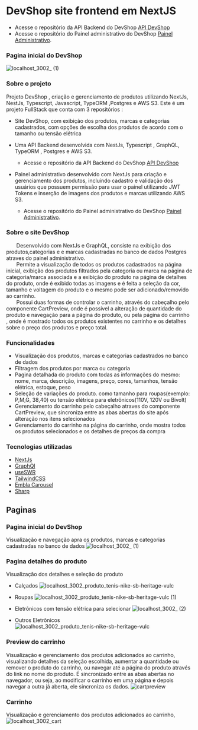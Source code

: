 # DevShop site frontend em NextJS
- Acesse o repositório da API Backend do DevShop [API DevShop](https://github.com/celioFagundes/devshop-api)
- Acesse o repositório do Painel administrativo do DevShop [Painel Administrativo](https://github.com/celioFagundes/devshop-frontend/tree/master/panel).

### Pagina inicial do DevShop
![localhost_3002_ (1)](https://user-images.githubusercontent.com/77676047/159062488-48d4383c-1957-46b9-8e78-54184dedaa08.png)

### Sobre o projeto
  Projeto DevShop , criação e gerenciamento de produtos utilizando NextJs, NestJs, Typescript, Javascript, TypeORM ,Postgres e AWS S3. Este é um projeto FullStack que conta com  3 repositórios :
  - Site DevShop, com exibição dos produtos, marcas e categorias cadastrados, com opções de escolha dos produtos de acordo com o tamanho ou tensão elétrica
  - Uma API Backend desenvolvida com NestJs, Typescript , GraphQL, TypeORM , Postgres e AWS S3.
    - Acesse o repositório da API Backend do DevShop [API DevShop](https://github.com/celioFagundes/devshop-api)
    
  - Painel administrativo desenvolvido com NextJs para criação e gerenciamento dos produtos, incluindo cadastro e validação dos usuários que possuem permissão para usar o painel utilizando JWT Tokens e inserção de imagens dos produtos e marcas utilizando AWS S3.  
    - Acesse o repositório do Painel administrativo do DevShop [Painel Administrativo](https://github.com/celioFagundes/devshop-frontend/tree/master/panel).

### Sobre o site DevShop

&nbsp;&nbsp;&nbsp;&nbsp;&nbsp;&nbsp; 
Desenvolvido com NextJs e GraphQL, consiste na exibição dos produtos,categorias e e marcas cadastradas no banco de dados Postgres atraves do painel administrativo. </br>
&nbsp;&nbsp;&nbsp;&nbsp;&nbsp;&nbsp; 
Permite a visualização de todos os produtos cadastrados na página inicial, exibição dos produtos filtrados pela categoria ou marca na página de categoria/marca associada e a exibição do produto na página de detalhes do produto, onde é exibido todas as imagens e é feita a seleção da cor, tamanho e voltagem do produto e o mesmo pode ser adicionado/removido ao carrinho. 
</br>
&nbsp;&nbsp;&nbsp;&nbsp;&nbsp;&nbsp;
Possui duas formas de controlar o carrinho, através do cabeçalho pelo componente CartPreview, onde é possivel a alteração de quantidade do produto e navegação para a página do produto, ou pela página do carrinho , onde é mostrado todos  os produtos existentes no carrinho  e os detalhes sobre o preço dos produtos e preço total.

### Funcionalidades
- Visualização dos produtos, marcas e categorias cadastrados no banco de dados
- Filtragem dos produtos por marca ou categoria
- Pagina detalhada do produto com todas as informações do mesmo: nome, marca, descrição, imagens, preço, cores, tamanhos, tensão elétrica, estoque, peso
- Seleção de variações do produto. como tamanho para roupas(exemplo: P,M,G, 38,40) ou tensão elétrica para eletrônicos(110V, 120V ou Bivolt)
- Gerenciamento do carrinho pelo cabeçalho atraves do componente CartPreview, que sincroniza entre as abas abertas do site após alteração nos itens selecionados
- Gerenciamento do carrinho na página do carrinho, onde mostra todos os produtos selecionados e os detalhes de preços da compra

### Tecnologias utilizadas
- [NextJs](https://nextjs.org/) 
- [GraphQl](https://graphql.org/) 
- [useSWR](https://swr.vercel.app/)
- [TailwindCSS](https://tailwindcss.com/)
- [Embla Carousel](https://www.embla-carousel.com/)
- [Sharp](https://github.com/lovell/sharp)

## Paginas
### Pagina inicial do DevShop
Visualização e navegação apra os produtos, marcas e categorias cadastradas no banco de dados
![localhost_3002_ (1)](https://user-images.githubusercontent.com/77676047/159062488-48d4383c-1957-46b9-8e78-54184dedaa08.png)
### Pagina detalhes do produto
Visualização dos detalhes e seleção do produto
- Calçados
![localhost_3002_produto_tenis-nike-sb-heritage-vulc](https://user-images.githubusercontent.com/77676047/159072149-8535abd5-2fb9-4dcd-836c-254a320cd5c5.png)
- Roupas
![localhost_3002_produto_tenis-nike-sb-heritage-vulc (1)](https://user-images.githubusercontent.com/77676047/159072308-0f23a9bd-69f1-4a5b-b98b-39d7e1484902.png)
- Eletrônicos com tensão elétrica para selecionar
![localhost_3002_ (2)](https://user-images.githubusercontent.com/77676047/159073028-d1ea1f72-fc25-4554-b6c4-72a432ac8cd5.png)

- Outros Eletrônicos
![localhost_3002_produto_tenis-nike-sb-heritage-vulc](https://user-images.githubusercontent.com/77676047/159072574-9117d843-9ba1-4d95-b72d-aa3336435e24.png)

### Preview do carrinho
Visualização e gerenciamento dos produtos adicionados ao carrinho, visualizando detalhes da seleção escolhida, aumentar a quantidade ou remover o produto do carrinho, ou navegar até a página do produto através do link no nome do produto. É sincronizado entre as abas abertas no navegador, ou seja, ao modificar o carrinho em uma página e depois navegar a outra já aberta, ele sincroniza os dados.
![cartpreview](https://user-images.githubusercontent.com/77676047/159075161-9df3d618-5499-4b39-97f6-67aae7b0fd58.png)

### Carrinho
Visualização e gerenciamento dos produtos adicionados ao carrinho,
![localhost_3002_cart](https://user-images.githubusercontent.com/77676047/159074656-02b4b6df-f216-4bad-ab2d-b0d5b580c332.png)



